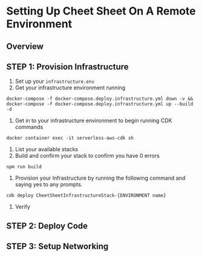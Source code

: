 # Setting Up Cheet Sheet On A Remote Environment

## Overview

## STEP 1: Provision Infrastructure
1. Set up your `infrastructure.env`
1. Get your infrastructure environment running
  ```
  docker-compose -f docker-compose.deploy.infrastructure.yml down -v && docker-compose -f docker-compose.deploy.infrastructure.yml up --build -d
  ```
1. Get in to your infrastructure environment to begin running CDK commands
  ```
  docker container exec -it serverless-aws-cdk sh
  ```
1. List your available stacks
1. Build and confirm your stack to confirm you have 0 errors
  ```
  npm run build
  ```
1. Provision your Infrastructure by running the following command and saying yes to any prompts.
  ```
  cdk deploy CheetSheetInfrastructureStack-{ENVIRONMENT name}
  ```
1. Verify


## STEP 2: Deploy Code


## STEP 3: Setup Networking
